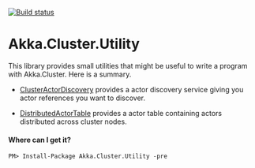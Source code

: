 [![Build status](https://ci.appveyor.com/api/projects/status/7upfwl804u1m3huf/branch/master?svg=true)](https://ci.appveyor.com/project/veblush/akka-cluster-utility/branch/master)

# Akka.Cluster.Utility

This library provides small utilities that might be useful to write a program
with Akka.Cluster. Here is a summary.

 - [ClusterActorDiscovery](docs/ClusterActorDiscovery.md)
   provides a actor discovery service giving you actor references you want to discover.

 - [DistributedActorTable](docs/DistributedActorTable.md)
   provides a actor table containing actors distributed across cluster nodes.

#### Where can I get it?

```
PM> Install-Package Akka.Cluster.Utility -pre
```
